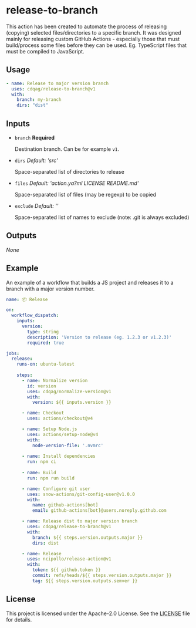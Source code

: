 # release-to-branch

This action has been created to automate the process of releasing (copying) selected files/directories to a specific branch. It was designed mainly for releasing custom GitHub Actions - especially those that must build/process some files before they can be used. Eg. TypeScript files that must be compiled to JavaScript.

## Usage

```yaml
- name: Release to major version branch
  uses: cdqag/release-to-branch@v1
  with:
    branch: my-branch
    dirs: "dist" 
```

## Inputs

* `branch` **Required**

    Destination branch. Can be for example `v1`.

* `dirs` _Default: 'src'_

    Space-separated list of directories to release

* `files` _Default: 'action.ya?ml LICENSE README.md'_

    Space-separated list of files (may be regexp) to be copied

* `exclude` _Default: ''_

    Space-separated list of names to exclude (note: .git is always excluded)

## Outputs

_None_

## Example

An example of a workflow that builds a JS project and releases it to a branch with a major version number.

```yaml
name: 📦 Release

on:
  workflow_dispatch:
    inputs:
      version:
        type: string
        description: 'Version to release (eg. 1.2.3 or v1.2.3)'
        required: true

jobs:
  release:
    runs-on: ubuntu-latest
    
    steps:
      - name: Normalize version
        id: version
        uses: cdqag/normalize-version@v1
        with:
          version: ${{ inputs.version }}

      - name: Checkout
        uses: actions/checkout@v4

      - name: Setup Node.js
        uses: actions/setup-node@v4
        with:
          node-version-file: '.nvmrc'
  
      - name: Install dependencies
        run: npm ci
  
      - name: Build
        run: npm run build

      - name: Configure git user
        uses: snow-actions/git-config-user@v1.0.0
        with:
          name: github-actions[bot]
          email: github-actions[bot]@users.noreply.github.com

      - name: Release dist to major version branch
        uses: cdqag/release-to-branch@v1
        with:
          branch: ${{ steps.version.outputs.major }}
          dirs: dist

      - name: Release
        uses: ncipollo/release-action@v1
        with:
          token: ${{ github.token }}
          commit: refs/heads/${{ steps.version.outputs.major }}
          tag: ${{ steps.version.outputs.semver }}
```

## License

This project is licensed under the Apache-2.0 License. See the [LICENSE](LICENSE) file for details.
